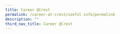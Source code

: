 ```yaml
---
title: Career @Crest
permalink: /career-at-crest/useful-info/permalink
description: ""
third_nav_title: Career @Crest
---
```


